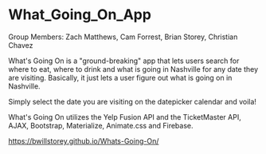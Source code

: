 # What_Going_On_App
Group Members: Zach Matthews, Cam Forrest, Brian Storey, Christian Chavez

What's Going On is a "ground-breaking" app that lets users search for where to eat, where to drink and what is going in Nashville for any date they are visiting. Basically, it just lets a user figure out what is going on in Nashville.

Simply select the date you are visiting on the datepicker calendar and voila! 

What's Going On utilizes the Yelp Fusion API and the TicketMaster API, AJAX, Bootstrap, Materialize, Animate.css and Firebase.




https://bwillstorey.github.io/Whats-Going-On/
